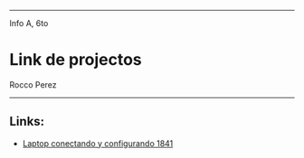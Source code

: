 
---

Info A, 6to

# Link de projectos

Rocco Perez

---

## Links:

- [Laptop conectando y configurando 1841](/carpeta-digital/assets/cisco/laptopConfigurando1841.pkt)

